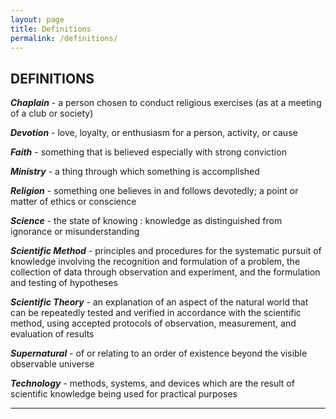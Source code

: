 ```yaml
---
layout: page
title: Definitions
permalink: /definitions/
---
```


## DEFINITIONS

***Chaplain*** - a person chosen to conduct religious exercises (as at a meeting of a club or society)

***Devotion*** - love, loyalty, or enthusiasm for a person, activity, or cause

***Faith*** - something that is believed especially with strong conviction

***Ministry*** - a thing through which something is accomplished

***Religion*** - something one believes in and follows devotedly; a point or matter of ethics or conscience

***Science*** - the state of knowing : knowledge as distinguished from ignorance or misunderstanding

***Scientific Method*** - principles and procedures for the systematic pursuit of knowledge involving the recognition and formulation of a problem, the collection of data through observation and experiment, and the formulation and testing of hypotheses

***Scientific Theory*** - an explanation of an aspect of the natural world that can be repeatedly tested and verified in accordance with the scientific method, using accepted protocols of observation, measurement, and evaluation of results

***Supernatural*** - of or relating to an order of existence beyond the visible observable universe

***Technology*** - methods, systems, and devices which are the result of scientific knowledge being used for practical purposes

----
